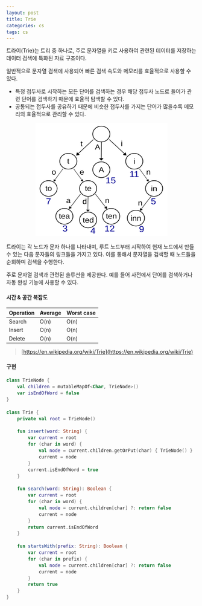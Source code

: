 ```yaml
---
layout: post
title: Trie
categories: cs
tags: cs
---
```


트라이(Trie)는 트리 중 하나로, 주로 문자열을 키로 사용하여 관련된 데이터를 저장하는 데이터 검색에 특화된 자료 구조이다.

일반적으로 문자열 검색에 사용되어 빠른 검색 속도와 메모리를 효율적으로 사용할 수 있다.

- 특정 접두사로 시작하는 모든 단어를 검색하는 경우 해당 접두사 노드로 들어가 관련 단어를 검색하기 때문에 효율적 탐색할 수 있다.
- 공통되는 접두사를 공유하기 때문에 비슷한 접두사를 가지는 단어가 많을수록 메모리의 효율적으로 관리할 수 있다.

<p align="center">
    <img src="/assets/postImages/Trie/trie.png" width="350" height="300">
</p>

트라이는 각 노드가 문자 하나를 나타내며, 루트 노드부터 시작하여 현재 노드에서 만들 수 있는 다음 문자들의 링크들을 가지고 있다. 이를 통해서 문자열을 검색할 때 노드들을 순회하며 검색을 수행한다.

주로 문자열 검색과 관련된 솔루션을 제공한다. 예를 들어 사전에서 단어를 검색하거나 자동 완성 기능에 사용할 수 있다.

#### 시간 & 공간 복잡도

| Operation       | Average | Worst case |
|-----------------|---------|------------|
| Search          | O(n)    | O(n)       |
| Insert          | O(n)    | O(n)       |
| Delete          | O(n)    | O(n)       |

> [https://en.wikipedia.org/wiki/Trie](https://en.wikipedia.org/wiki/Trie)

#### 구현

```kotlin
class TrieNode {
    val children = mutableMapOf<Char, TrieNode>()
    var isEndOfWord = false
}

class Trie {
    private val root = TrieNode()

    fun insert(word: String) {
        var current = root
        for (char in word) {
            val node = current.children.getOrPut(char) { TrieNode() }
            current = node
        }
        current.isEndOfWord = true
    }

    fun search(word: String): Boolean {
        var current = root
        for (char in word) {
            val node = current.children[char] ?: return false
            current = node
        }
        return current.isEndOfWord
    }

    fun startsWith(prefix: String): Boolean {
        var current = root
        for (char in prefix) {
            val node = current.children[char] ?: return false
            current = node
        }
        return true
    }
}
```
